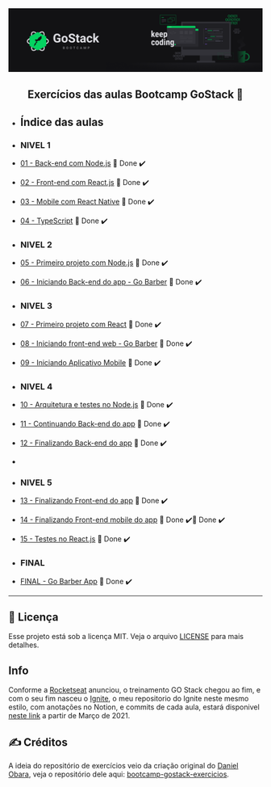 <img alt="GoStack" src=".github/GoStackBanner.png" />

<h2 align="center">
  Exercícios das aulas Bootcamp GoStack 🚀
</h2>

- ## Índice das aulas

- ### NIVEL 1
- [01 - Back-end com Node.js](https://github.com/guilhermejulio/gostack-workspace/tree/master/nivel-1/01-nodejs) 🚀 Done :heavy_check_mark:
- [02 - Front-end com React.js](https://github.com/guilhermejulio/gostack-workspace/tree/master/nivel-1/02-react) 🚀 Done :heavy_check_mark:
- [03 - Mobile com React Native](https://github.com/guilhermejulio/gostack-workspace/tree/master/nivel-1/03-react-native) 🚀 Done :heavy_check_mark:
- [04 - TypeScript](https://github.com/guilhermejulio/gostack-workspace/tree/master/nivel-1/04-typescript) 🚀 Done :heavy_check_mark:
- ### NIVEL 2 
- [05 - Primeiro projeto com Node.js](https://github.com/guilhermejulio/gostack-workspace/tree/master/nivel-2/01-primeiro-projeto-node) 🚀 Done :heavy_check_mark:
- [06 - Iniciando Back-end do app - Go Barber](https://github.com/guilhermejulio/gostack-workspace/tree/master/nivel-2/02-gobarber-backend) 🚀 Done :heavy_check_mark:
- ### NIVEL 3
- [07 - Primeiro projeto com React](https://github.com/guilhermejulio/gostack-workspace/tree/master/nivel-3/01-primeiro-projeto-react) 🚀 Done :heavy_check_mark:
- [08 - Iniciando front-end web - Go Barber](https://github.com/guilhermejulio/gostack-workspace/tree/master/nivel-3/02-gobarber-web) 🚀 Done :heavy_check_mark:
- [09 - Iniciando Aplicativo Mobile](https://github.com/guilhermejulio/gostack-workspace/tree/master/nivel-3/03-appgobarber) 🚀 Done :heavy_check_mark:

- ### NIVEL 4
- [10 - Arquitetura e testes no Node.js](https://github.com/guilhermejulio/gostack-workspace/tree/master/nivel-4/01-gobarber-backend) 🚀 Done :heavy_check_mark:
- [11 - Continuando Back-end do app](https://github.com/guilhermejulio/gostack-workspace/tree/master/nivel-4/02-gobarber-backend) 🚀 Done :heavy_check_mark:
- [12 - Finalizando Back-end do app](https://github.com/guilhermejulio/gostack-workspace/tree/master/nivel-4/02-gobarber-backend) 🚀 Done :heavy_check_mark:
- 
- ### NIVEL 5
- [13 - Finalizando Front-end do app](https://github.com/guilhermejulio/gostack-workspace/tree/master/nivel-5-6/01-gobarber-front-end) 🚀 Done :heavy_check_mark:
- [14 - Finalizando Front-end mobile do app](https://github.com/guilhermejulio/gostack-workspace/tree/master/nivel-5-6/final-appgobarber) 🚀 Done :heavy_check_mark:🚀 Done :heavy_check_mark:
- [15 - Testes no React.js](https://github.com/guilhermejulio/gostack-workspace/tree/master/nivel-5-6/01-gobarber-front-end) 🚀 Done :heavy_check_mark:
- ### FINAL
- [FINAL - Go Barber App](https://github.com/guilhermejulio/gostack-workspace/tree/master/nivel-5-6/final-appgobarber) 🚀 Done :heavy_check_mark:

--- 

## :memo: Licença

Esse projeto está sob a licença MIT. Veja o arquivo [LICENSE](LICENSE) para mais detalhes.

## Info

Conforme a [Rocketseat](https://rocketseat.com.br/) anunciou, o treinamento GO Stack chegou ao fim, e com o seu fim nasceu o [Ignite](), o meu repositorio do Ignite neste mesmo estilo, com anotações no Notion, e commits de cada aula, estará disponivel [neste link]() a partir de Março de 2021.

## :writing_hand: Créditos

A ideia do repositório de exercícios veio da criação original do [Daniel Obara](https://github.com/DanielObara), veja o repositório dele aqui: [bootcamp-gostack-exercicios](https://github.com/DanielObara/bootcamp-gostack-exercicios).

